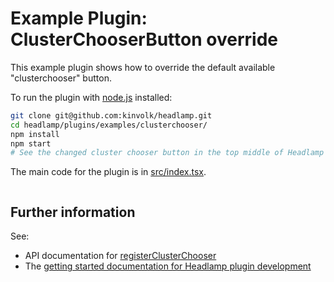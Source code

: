 # Example Plugin: ClusterChooserButton override

This example plugin shows how to override the default available "clusterchooser" button.

To run the plugin with [node.js](https://nodejs.org/en/) installed:

```bash
git clone git@github.com:kinvolk/headlamp.git
cd headlamp/plugins/examples/clusterchooser/
npm install
npm start
# See the changed cluster chooser button in the top middle of Headlamp
```

The main code for the plugin is in [src/index.tsx](src/index.tsx).

<img src="" />

## Further information

See:

- API documentation for [registerClusterChooser](https://kinvolk.github.io/headlamp/docs/latest/development/api/classes/plugin_registry.registry/#registerclusterchooser)
- The [getting started documentation for Headlamp plugin development](https://kinvolk.github.io/headlamp/docs/latest/development/plugins/building/)
